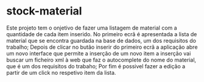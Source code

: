 # stock-material

Este projeto tem o onjetivo de fazer uma listagem de material com a quantidade de cada item inserido.
No primeiro ecrã é apresentada a lista de material que se encontra guardada na base de dados, um dos requisitos do trabalho;
Depois de clicar no butão inserir do primeiro ecrã a aplicação abre um novo interface que permite a inserção de um novo item a inserção vai buscar um ficheiro xml à web que faz o autocomplete do nome do material, que é um dos requisitos do trabaho;
Por fim é possivel fazer a edição a partir de um click no respetivo item da lista.
